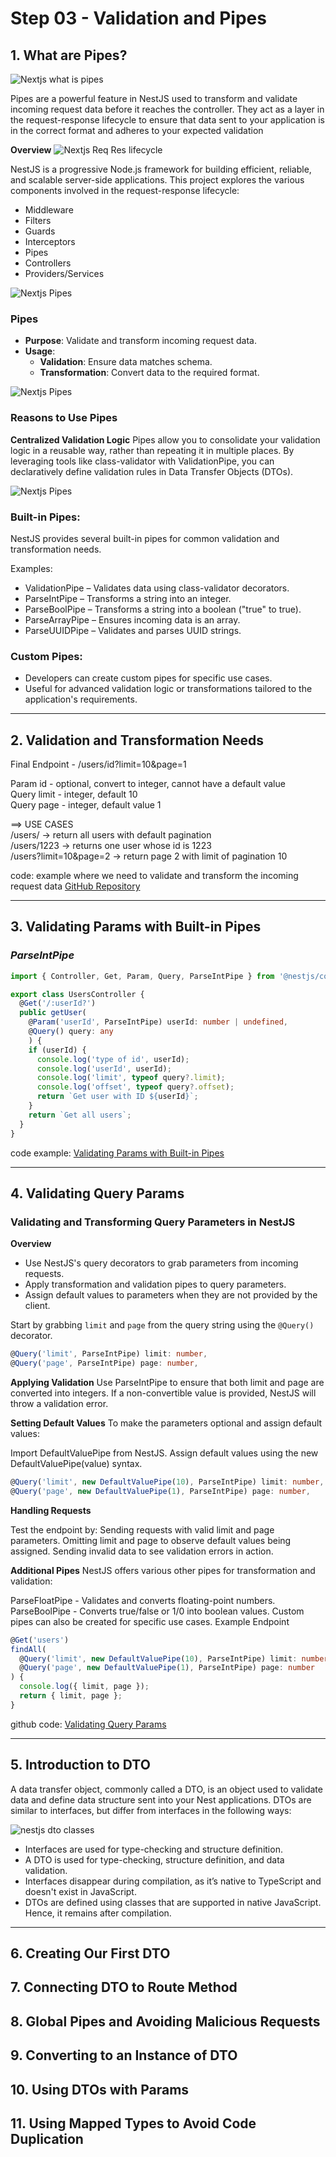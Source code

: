# Step 03 - Validation and Pipes

## 1. What are Pipes?
![Nextjs what is pipes](./images/what-is-pipes.png)

Pipes are a powerful feature in NestJS used to transform and validate incoming request data before it reaches the controller. They act as a layer in the request-response lifecycle to ensure that data sent to your application is in the correct format and adheres to your expected validation

 **Overview**
![Nextjs Req Res lifecycle](./images/req-res-lifecycle.png)

NestJS is a progressive Node.js framework for building efficient, reliable, and scalable server-side applications. This project explores the various components involved in the request-response lifecycle:

- Middleware
- Filters
- Guards
- Interceptors
- Pipes
- Controllers
- Providers/Services

![Nextjs Pipes](./images/pipes.png)
### **Pipes**
- **Purpose**: Validate and transform incoming request data.
- **Usage**: 
  - **Validation**: Ensure data matches schema.
  - **Transformation**: Convert data to the required format.


![Nextjs Pipes](./images/why-use-pipes.png)
### **Reasons to Use Pipes**

**Centralized Validation Logic**
Pipes allow you to consolidate your validation logic in a reusable way, rather than repeating it in multiple places.
By leveraging tools like class-validator with ValidationPipe, you can declaratively define validation rules in Data Transfer Objects (DTOs).

![Nextjs Pipes](./images/type-of-pipes.png) 
### **Built-in Pipes:**

NestJS provides several built-in pipes for common validation and transformation needs.

Examples:
- ValidationPipe – Validates data using class-validator decorators.
- ParseIntPipe – Transforms a string into an integer.
- ParseBoolPipe – Transforms a string into a boolean ("true" to true).
- ParseArrayPipe – Ensures incoming data is an array.
- ParseUUIDPipe – Validates and parses UUID strings.

### **Custom Pipes:**
- Developers can create custom pipes for specific use cases.
- Useful for advanced validation logic or transformations tailored to the application's requirements.

---

## 2. Validation and Transformation Needs

Final Endpoint - /users/id?limit=10&page=1

Param id - optional, convert to integer, cannot have a default value  
Query limit - integer, default 10  
Query page - integer, default value 1  

==> USE CASES  
/users/ -> return all users with default pagination  
/users/1223 -> returns one user whose id is 1223  
/users?limit=10&page=2 -> return page 2 with limit of pagination 10

code: example where we need to validate and transform the incoming request data
[GitHub Repository](https://github.com/NadirBakhsh/nestjs-resources-code/commit/6b04e6c3d7582c89e95078356877405e0c9efb40#diff-f50bd3ad4287f192c56e363ab00244f9f773705f9e41b8214b1a22804e40659cR28)

---

## 3. Validating Params with Built-in Pipes

### *ParseIntPipe*

```typescript
import { Controller, Get, Param, Query, ParseIntPipe } from '@nestjs/common';

export class UsersController {
  @Get('/:userId?')
  public getUser(
    @Param('userId', ParseIntPipe) userId: number | undefined, 
    @Query() query: any
    ) {
    if (userId) {
      console.log('type of id', userId);
      console.log('userId', userId);
      console.log('limit', typeof query?.limit);
      console.log('offset', typeof query?.offset);
      return `Get user with ID ${userId}`;
    }
    return `Get all users`;
  }
}
```

code example: [Validating Params with Built-in Pipes](https://github.com/NadirBakhsh/nestjs-resources-code/commit/b1a4c8b32b796a74ef866552a26dff97e35949ff)

---

## 4. Validating Query Params

### Validating and Transforming Query Parameters in NestJS

**Overview**

- Use NestJS's query decorators to grab parameters from incoming requests.
- Apply transformation and validation pipes to query parameters.
- Assign default values to parameters when they are not provided by the client.

Start by grabbing `limit` and `page` from the query string using the `@Query()` decorator.

```typescript
@Query('limit', ParseIntPipe) limit: number,
@Query('page', ParseIntPipe) page: number,

```

**Applying Validation**
Use ParseIntPipe to ensure that both limit and page are converted into integers. If a non-convertible value is provided, NestJS will throw a validation error.

 **Setting Default Values**
To make the parameters optional and assign default values:

Import DefaultValuePipe from NestJS.
Assign default values using the new DefaultValuePipe(value) syntax.

```typescript
@Query('limit', new DefaultValuePipe(10), ParseIntPipe) limit: number,
@Query('page', new DefaultValuePipe(1), ParseIntPipe) page: number,

```

**Handling Requests**

Test the endpoint by:
Sending requests with valid limit and page parameters.
Omitting limit and page to observe default values being assigned.
Sending invalid data to see validation errors in action.

 **Additional Pipes**
NestJS offers various other pipes for transformation and validation:

ParseFloatPipe - Validates and converts floating-point numbers.
ParseBoolPipe - Converts true/false or 1/0 into boolean values.
Custom pipes can also be created for specific use cases.
Example Endpoint

```typescript
@Get('users')
findAll(
  @Query('limit', new DefaultValuePipe(10), ParseIntPipe) limit: number,
  @Query('page', new DefaultValuePipe(1), ParseIntPipe) page: number
) {
  console.log({ limit, page });
  return { limit, page };
}
```

github code: [Validating Query Params](https://github.com/NadirBakhsh/nestjs-resources-code/commit/3e263d6a0494484e73707fe306d1a8fd88192a21)

---

## 5. Introduction to DTO

A data transfer object, commonly called a DTO, is an object used to validate data and define data structure sent into your Nest applications. DTOs are similar to interfaces, but differ from interfaces in the following ways:

![nestjs dto classes](./images/dto-classes.png)

- Interfaces are used for type-checking and structure definition.
- A DTO is used for type-checking, structure definition, and data validation.
- Interfaces disappear during compilation, as it’s native to TypeScript and doesn't exist in JavaScript.
- DTOs are defined using classes that are supported in native JavaScript. Hence, it remains after compilation.

---

## 6. Creating Our First DTO
## 7. Connecting DTO to Route Method
## 8. Global Pipes and Avoiding Malicious Requests
## 9. Converting to an Instance of DTO
## 10. Using DTOs with Params
## 11. Using Mapped Types to Avoid Code Duplication